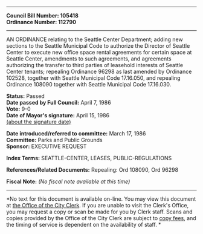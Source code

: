 * * * * *  
  
**Council Bill Number: [](#h0)[](#h2)105418**   
**Ordinance Number: 112790**  
  
* * * * *  
  
AN ORDINANCE relating to the Seattle Center Department; adding new sections to the Seattle Municipal Code to authorize the Director of Seattle Center to execute new office space rental agreements for certain space at Seattle Center, amendments to such agreements, and agreements authorizing the transfer to third parties of leasehold interests of Seattle Center tenants; repealing Ordinance 96298 as last amended by Ordinance 102528, together with Seattle Municipal Code 17.16.050, and repealing Ordinance 108090 together with Seattle Municipal Code 17.16.030.  
  
**Status:** Passed   
**Date passed by Full Council:** April 7, 1986   
**Vote:** 9-0   
**Date of Mayor's signature:** April 15, 1986   
[(about the signature date)](/~public/approvaldate.htm)   
  
  
**Date introduced/referred to committee:** March 17, 1986   
**Committee:** Parks and Public Grounds   
**Sponsor:** EXECUTIVE REQUEST   
  
**Index Terms:** SEATTLE-CENTER, LEASES, PUBLIC-REGULATIONS  
  
**References/Related Documents:** Repealing: Ord 108090, Ord 96298  
  
**Fiscal Note:** *(No fiscal note available at this time)*  
  
* * * * *  
  
*No text for this document is available on-line. You may view this document at [the Office of the City Clerk](http://www.seattle.gov/leg/clerk/contactUs.htm). If you are unable to visit the Clerk's Office, you may request a copy or scan be made for you by Clerk staff. Scans and copies provided by the Office of the City Clerk are subject to [copy fees](http://clerk.seattle.gov/~public/clerkfees.htm), and the timing of service is dependent on the availability of staff. *  
  
  
